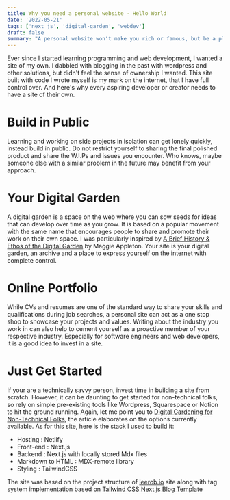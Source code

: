 ```yaml
---
title: Why you need a personal website - Hello World
date: '2022-05-21'
tags: ['next js', 'digital-garden', 'webdev']
draft: false
summary: "A personal website won't make you rich or famous, but be a place to build in public and showcase projects for your portfolio"
---
```


Ever since I started learning programming and web development, I wanted a site of my own. I dabbled with blogging in the past with wordpress and other solutions, but didn't feel the sense of ownership I wanted.
This site built with code I wrote myself is my mark on the internet, that I have full control over. And here's why every aspiring developer or creator needs to have a site of their own.

# Build in Public

Learning and working on side projects in isolation can get lonely quickly, instead build in public. Do not restrict yourself to sharing the final polished product and share the W.I.Ps and issues you encounter. Who knows, maybe someone else with a similar problem in the future may benefit from your approach.

# Your Digital Garden

A digital garden is a space on the web where you can sow seeds for ideas that can develop over time as you grow. It is based on a popular movement with the same name that encourages people to share and promote their work on their own space. I was particularly inspired by [A Brief History & Ethos of the Digital Garden](https://maggieappleton.com/garden-history) by Maggie Appleton. Your site is your digital garden, an archive and a place to express yourself on the internet with complete control.

# Online Portfolio

While CVs and resumes are one of the standard way to share your skills and qualifications during job searches, a personal site can act as a one stop shop to showcase your projects and values. Writing about the industry you work in can also help to cement yourself as a proactive member of your respective industry. Especially for software engineers and web developers, it is a good idea to invest in a site.

# Just Get Started

If your are a technically savvy person, invest time in building a site from scratch. However, it can be daunting to get started for non-technical folks, so rely on simple pre-existing tools like Wordpress, Squarespace or Notion to hit the ground running. Again, let me point you to [Digital Gardening for Non-Technical Folks](https://maggieappleton.com/nontechnical-gardening), the article elaborates on the options currently available.
As for this site, here is the stack I used to build it:

- Hosting : Netlify
- Front-end : Next.js
- Backend : Next.js with locally stored Mdx files
- Markdown to HTML : MDX-remote library
- Styling : TailwindCSS

The site was based on the project structure of [leerob.io](leerob.io) site along with tag system implementation based on [Tailwind CSS Next.js Blog Template](https://github.com/timlrx/tailwind-nextjs-starter-blog)
